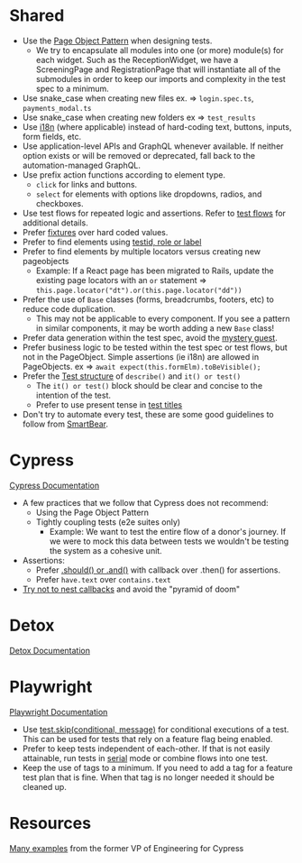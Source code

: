 # Shared

- Use the [Page Object Pattern] when designing tests.
  - We try to encapsulate all modules into one (or more) module(s) for each widget.
    Such as the ReceptionWidget, we have a ScreeningPage and RegistrationPage that
    will instantiate all of the submodules in order to keep our imports and complexity
    in the test spec to a minimum.
- Use snake_case when creating new files ex. => `login.spec.ts`, `payments_modal.ts`
- Use snake_case when creating new folders ex => `test_results`
- Use [i18n] (where applicable) instead of hard-coding text, buttons, inputs, form fields, etc.
- Use application-level APIs and GraphQL whenever available. If neither option exists or will be removed or deprecated, fall back to the automation-managed GraphQL.
- Use prefix action functions according to element type.
  - `click` for links and buttons.
  - `select` for elements with options like dropdowns, radios, and checkboxes.
- Use test flows for repeated logic and assertions. Refer to [test flows](examples/test_flows.md) for additional details.
- Prefer [fixtures] over hard coded values.
- Prefer to find elements using [testid, role or label](examples/selectors.md)
- Prefer to find elements by multiple locators versus creating new pageobjects
  - Example: If a React page has been migrated to Rails, update the existing page
    locators with an `or` statement => `this.page.locator("dt").or(this.page.locator("dd"))`
- Prefer the use of `Base` classes (forms, breadcrumbs, footers, etc) to reduce code duplication.
  - This may not be applicable to every component. If you see a pattern in similar components, it may be worth adding a new `Base` class!
- Prefer data generation within the test spec, avoid the [mystery guest].
- Prefer business logic to be tested within the test spec or test flows, but not in the PageObject. Simple assertions (ie i18n) are allowed in PageObjects. ex => `await expect(this.formElm).toBeVisible();`
- Prefer the [Test structure] of `describe()` and `it() or test()`
  - The `it() or test()` block should be clear and concise to the intention of the test.
  - Prefer to use present tense in [test titles]
- Don't try to automate every test, these are some good guidelines to follow from [SmartBear].

# Cypress

[Cypress Documentation]

- A few practices that we follow that Cypress does not recommend:
  - Using the Page Object Pattern
  - Tightly coupling tests (e2e suites only)
    - Example: We want to test the entire flow of a donor's journey. If we
      were to mock this data between tests we wouldn't be testing the system
      as a cohesive unit.
- Assertions:
  - Prefer [.should() or .and()] with callback over .then() for assertions.
  - Prefer `have.text` over `contains.text`
- [Try not to nest callbacks] and avoid the "pyramid of doom"

# Detox

[Detox Documentation]

# Playwright

[Playwright Documentation]

- Use [test.skip(conditional, message)] for conditional executions of a test. This can be used for tests that rely on a feature flag being enabled.
- Prefer to keep tests independent of each-other. If that is not easily attainable, run tests in [serial] mode or combine flows into one test.
- Keep the use of tags to a minimum. If you need to add a tag for a feature test plan that is fine. When that tag is no longer needed it should be cleaned up.

# Resources

[Many examples] from the former VP of Engineering for Cypress

[page object pattern]: https://www.toolsqa.com/cypress/page-object-pattern-in-cypress/
[fixtures]: https://www.toolsqa.com/cypress/fixtures-in-cypress/
[.should() or .and()]: https://docs.cypress.io/api/commands/should#Differences
[i18n]: https://www.i18next.com/
[smartbear]: https://smartbear.com/learn/automated-testing/best-practices-for-automation/
[best practices]: https://docs.cypress.io/guides/references/best-practices
[test structure]: https://docs.cypress.io/guides/core-concepts/writing-and-organizing-tests#Test-Structure
[detox documentation]: https://wix.github.io/Detox/docs/introduction/getting-started
[cypress documentation]: https://docs.cypress.io/guides/overview/why-cypress
[playwright documentation]: https://playwright.dev/docs/intro
[test titles]: https://www.betterspecs.org/#should
[try not to nest callbacks]: https://glebbahmutov.com/cypress-examples/recipes/concat-labels.html
[many examples]: https://glebbahmutov.com/cypress-examples
[serial]: https://playwright.dev/docs/test-parallel#serial-mode
[test.skip(conditional, message)]: https://playwright.dev/docs/api/class-test#test-skip-3
[mystery guest]: https://thoughtbot.com/blog/mystery-guest
